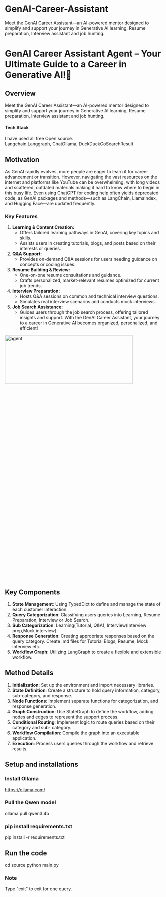 # GenAI-Career-Assistant
Meet the GenAI Career Assistant—an AI-powered mentor designed to simplify and support your journey in Generative AI learning, Resume preparation, Interview assistant and job hunting.



# GenAI Career Assistant Agent – Your Ultimate Guide to a Career in Generative AI!🚀

## Overview
Meet the GenAI Career Assistant—an AI-powered mentor designed to simplify and support your journey in Generative AI learning, Resume preparation, Interview assistant and job hunting.
#### Tech Stack
I have used all free Open source.<br>
Langchain,Langgraph, ChatOllama, DuckDuckGoSearchResult

## Motivation
As GenAI rapidly evolves, more people are eager to learn it for career advancement or transition. However, navigating the vast resources on the internet and platforms like YouTube can be overwhelming, with long videos and scattered, outdated materials making it hard to know where to begin in this busy life. Even using ChatGPT for coding help often yields deprecated code, as GenAI packages and methods—such as LangChain, LlamaIndex, and Hugging Face—are updated frequently.

### Key Features

1. **Learning & Content Creation:**
   - Offers tailored learning pathways in GenAI, covering key topics and skills.
   - Assists users in creating tutorials, blogs, and posts based on their interests or queries.
2. **Q&A Support:**
   - Provides on-demand Q&A sessions for users needing guidance on concepts or coding issues.
3. **Resume Building & Review:**
   - One-on-one resume consultations and guidance.
   - Crafts personalized, market-relevant resumes optimized for current job trends.
4. **Interview Preparation:**
   - Hosts Q&A sessions on common and technical interview questions.
   - Simulates real interview scenarios and conducts mock interviews.
5. **Job Search Assistance:**
   - Guides users through the job search process, offering tailored insights and support.
With the GenAI Career Assistant, your journey to a career in Generative AI becomes organized, personalized, and efficient!

<img src="https://i.imghippo.com/files/xrJV7042k.png" alt="agent" border="0" style="height:20%;width:90%">

## Key Components
1. **State Management**: Using TypedDict to define and manage the state of each customer interaction.
2. **Query Categorization**: Classifying users queries into Learning, Resume Preparation, Interview or Job Search.
3. **Sub Categorization**: Learning(Tutorial, Q&A), Interview(Interview prep,Mock interview).
4. **Response Generation**: Creating appropriate responses based on the query category. Create .md files for Tutorial Blogs, Resume, Mock interview etc.
6. **Workflow Graph**: Utilizing LangGraph to create a flexible and extensible workflow.

## Method Details
1. **Initialization**: Set up the environment and import necessary libraries.
2. **State Definition**: Create a structure to hold query information, category, sub-category, and response.
3. **Node Functions**: Implement separate functions for categorization, and response generation.
4. **Graph Construction**: Use StateGraph to define the workflow, adding nodes and edges to represent the support process.
5. **Conditional Routing**: Implement logic to route queries based on their category and sub- category.
6. **Workflow Compilation**: Compile the graph into an executable application.
7. **Execution**: Process users queries through the workflow and retrieve results.


## Setup and installations
### Install  Ollama
https://ollama.com/

### Pull the Qwen model
ollama pull qwen3:4b

### pip install requirements.txt
pip install -r requirements.txt

## Run the code
cd source
python main.py 

### Note
Type "exit" to exit for one query.
